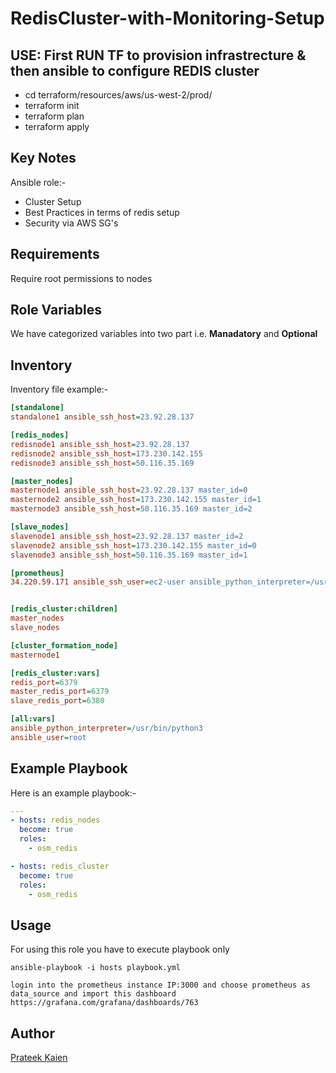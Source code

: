 # RedisCluster-with-Monitoring-Setup

## USE: First RUN TF to provision infrastrecture & then ansible to configure REDIS cluster

- cd terraform/resources/aws/us-west-2/prod/
- terraform init
- terraform plan
- terraform apply

## Key Notes

Ansible role:-

- Cluster Setup
- Best Practices in terms of redis setup
- Security via AWS SG's

## Requirements

Require root permissions to nodes

## Role Variables

We have categorized variables into two part i.e. **Manadatory** and **Optional**

## Inventory

Inventory file example:-

```ini
[standalone]
standalone1 ansible_ssh_host=23.92.28.137

[redis_nodes]
redisnode1 ansible_ssh_host=23.92.28.137
redisnode2 ansible_ssh_host=173.230.142.155
redisnode3 ansible_ssh_host=50.116.35.169

[master_nodes]
masternode1 ansible_ssh_host=23.92.28.137 master_id=0
masternode2 ansible_ssh_host=173.230.142.155 master_id=1
masternode3 ansible_ssh_host=50.116.35.169 master_id=2

[slave_nodes]
slavenode1 ansible_ssh_host=23.92.28.137 master_id=2
slavenode2 ansible_ssh_host=173.230.142.155 master_id=0
slavenode3 ansible_ssh_host=50.116.35.169 master_id=1

[prometheus]
34.220.59.171 ansible_ssh_user=ec2-user ansible_python_interpreter=/usr/bin/python


[redis_cluster:children]
master_nodes
slave_nodes

[cluster_formation_node]
masternode1

[redis_cluster:vars]
redis_port=6379
master_redis_port=6379
slave_redis_port=6380

[all:vars]
ansible_python_interpreter=/usr/bin/python3
ansible_user=root
```

## Example Playbook

Here is an example playbook:-

```yml
---
- hosts: redis_nodes
  become: true
  roles:
    - osm_redis

- hosts: redis_cluster
  become: true
  roles:
    - osm_redis
```

## Usage

For using this role you have to execute playbook only

```shell
ansible-playbook -i hosts playbook.yml
```


```POST-ACTIONS
login into the prometheus instance IP:3000 and choose prometheus as data_source and import this dashboard
https://grafana.com/grafana/dashboards/763
```

## Author

[Prateek Kaien](mailto:prateerickaien@gmail.com)
